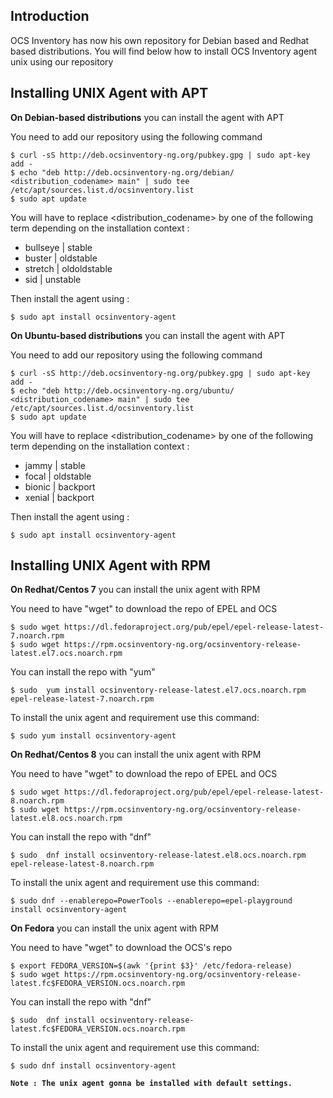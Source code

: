 ## Introduction

OCS Inventory has now his own repository for Debian based and Redhat based distributions.
You will find below how to install OCS Inventory agent unix using our repository

## Installing UNIX Agent with APT

**On Debian-based distributions** you can install the agent with APT

You need to add our repository using the following command

    $ curl -sS http://deb.ocsinventory-ng.org/pubkey.gpg | sudo apt-key add -
    $ echo "deb http://deb.ocsinventory-ng.org/debian/ <distribution_codename> main" | sudo tee /etc/apt/sources.list.d/ocsinventory.list
    $ sudo apt update 

You will have to replace <distribution_codename> by one of the following term depending on the installation context : 

* bullseye | stable
* buster | oldstable 
* stretch | oldoldstable
* sid | unstable

Then install the agent using : 

    $ sudo apt install ocsinventory-agent

**On Ubuntu-based distributions** you can install the agent with APT

You need to add our repository using the following command

    $ curl -sS http://deb.ocsinventory-ng.org/pubkey.gpg | sudo apt-key add -
    $ echo "deb http://deb.ocsinventory-ng.org/ubuntu/ <distribution_codename> main" | sudo tee /etc/apt/sources.list.d/ocsinventory.list
    $ sudo apt update

You will have to replace <distribution_codename> by one of the following term depending on the installation context : 

* jammy | stable
* focal | oldstable 
* bionic | backport
* xenial | backport

Then install the agent using : 

    $ sudo apt install ocsinventory-agent

## Installing UNIX Agent with RPM

**On Redhat/Centos 7** you can install the unix agent with RPM

You need to have "wget" to download the repo of EPEL and OCS

    $ sudo wget https://dl.fedoraproject.org/pub/epel/epel-release-latest-7.noarch.rpm
    $ sudo wget https://rpm.ocsinventory-ng.org/ocsinventory-release-latest.el7.ocs.noarch.rpm

You can install the repo with "yum"

    $ sudo  yum install ocsinventory-release-latest.el7.ocs.noarch.rpm epel-release-latest-7.noarch.rpm

To install the unix agent and requirement use this command:

    $ sudo yum install ocsinventory-agent

**On Redhat/Centos 8** you can install the unix agent with RPM

You need to have "wget" to download the repo of EPEL and OCS

    $ sudo wget https://dl.fedoraproject.org/pub/epel/epel-release-latest-8.noarch.rpm
    $ sudo wget https://rpm.ocsinventory-ng.org/ocsinventory-release-latest.el8.ocs.noarch.rpm

You can install the repo with "dnf"

    $ sudo  dnf install ocsinventory-release-latest.el8.ocs.noarch.rpm epel-release-latest-8.noarch.rpm

To install the unix agent and requirement use this command:

    $ sudo dnf --enablerepo=PowerTools --enablerepo=epel-playground install ocsinventory-agent

**On Fedora** you can install the unix agent with RPM

You need to have "wget" to download the OCS's repo

    $ export FEDORA_VERSION=$(awk '{print $3}' /etc/fedora-release)
    $ sudo wget https://rpm.ocsinventory-ng.org/ocsinventory-release-latest.fc$FEDORA_VERSION.ocs.noarch.rpm

You can install the repo with "dnf"

    $ sudo  dnf install ocsinventory-release-latest.fc$FEDORA_VERSION.ocs.noarch.rpm

To install the unix agent and requirement use this command:

    $ sudo dnf install ocsinventory-agent

**`Note : The unix agent gonna be installed with default settings.`**
